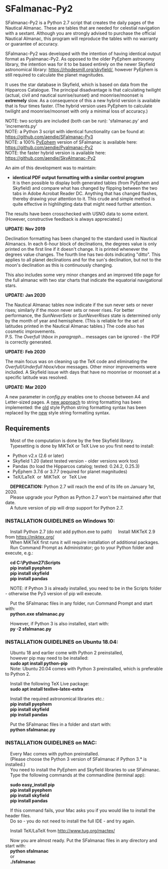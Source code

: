# SFalmanac-Py2

SFalmanac-Py2 is a Python 2.7 script that creates the daily pages of the Nautical Almanac. These are tables that are needed for celestial navigation with a sextant. Although you are strongly advised to purchase the official Nautical Almanac, this program will reproduce the tables with no warranty or guarantee of accuracy.

SFalmanac-Py2 was developed with the intention of having identical output format as Pyalmanac-Py2. As opposed to the older PyEphem astronomy library, the intention was for it to be based entirely on the newer Skyfield astronomical library: https://rhodesmill.org/skyfield/, however PyEphem is still required to calculate the planet magnitudes.

It uses the star database in Skyfield, which is based on data from the Hipparcos Catalogue. The principal disadvantage is that calculating twilight (actual, civil and nautical sunrise/sunset) and moonrise/moonset is **extremely** slow. As a consequence of this a new hybrid version is available that is four times faster. (The hybrid version uses PyEphem to calculate twilight and moonrise/moonset with only a minimal loss of accuracy.)

NOTE: two scripts are included (both can be run): 'sfalmanac.py' and 'increments.py'  
NOTE: a Python 3 script with identical functionality can be found at:  https://github.com/aendie/SFalmanac-Py3  
NOTE: a 100% [PyEphem](https://rhodesmill.org/pyephem/) version of SFalmanac is available here: https://github.com/aendie/Pyalmanac-Py2  
NOTE: the faster hybrid version is available here: 
https://github.com/aendie/SkyAlmanac-Py2

An aim of this development was to maintain:

* **identical PDF output formatting with a similar control program**  
	 It is then possible to display both generated tables (from PyEphem and Skyfield)
	 and compare what has changed by flipping between the two tabs in Adobe Acrobat Reader DC.
	 Anything that has changed flashes, thereby drawing your attention to it.
	 This crude and simple method is quite effective in highlihgting data that
	 might need further attention.

The results have been crosschecked with USNO data to some extent.  
(However, constructive feedback is always appreciated.)

**UPDATE: Nov 2019**

Declination formatting has been changed to the standard used in Nautical Almanacs. In each 6-hour block of declinations, the degrees value is only printed on the first line if it doesn't change. It is printed whenever the degrees value changes. The fourth line has two dots indicating "ditto". This applies to all planet declinations and for the sun's declination, but not to the moon's declination as this is continuously changing.

This also includes some very minor changes and an improved title page for the full almanac with two star charts that indicate the equatorial navigational stars.

**UPDATE: Jan 2020**

The Nautical Almanac tables now indicate if the sun never sets or never rises; similarly if the moon never sets or never rises. For better performance, the *SunNeverSets* or *SunNeverRises* state is determined only by the month of year and hemisphere. (This is reliable for the set of latitudes printed in the Nautical Almanac tables.) The code also has cosmetic improvements.  
P.S. The *Overfull \hbox in paragraph...* messages can be ignored - the PDF is correctly generated.

**UPDATE: Feb 2020**

The main focus was on cleaning up the TeX code and eliminating the *Overfull/Underfull hbox/vbox* messages. Other minor improvements were included. A Skyfield issue with days that have no moonrise or moonset at a specific latitude was resolved.

**UPDATE: Mar 2020**

A new parameter in *config.py* enables one to choose between A4 and Letter-sized pages. A [new approach](https://docs.python.org/3/whatsnew/3.0.html#pep-3101-a-new-approach-to-string-formatting) to string formatting has been implemented:
the [old](https://docs.python.org/2/library/stdtypes.html#string-formatting) style Python string formatting syntax has been replaced by the [new](https://docs.python.org/3/library/string.html#format-string-syntax) style string formatting syntax. 

## Requirements

&nbsp;&nbsp;&nbsp;&nbsp;Most of the computation is done by the free Skyfield library.  
&nbsp;&nbsp;&nbsp;&nbsp;Typesetting is done by MiKTeX or TeX Live so you first need to install:

* Python v2.x (2.6 or later)
* Skyfield 1.20 (latest tested version - older versions work too)
* Pandas (to load the Hipparcos catalog; tested: 0.24.2, 0.25.3)
* PyEphem 3.7.6 or 3.7.7 (required for planet magnitudes)
* TeX/LaTeX&nbsp;&nbsp;or&nbsp;&nbsp;MiKTeX&nbsp;&nbsp;or&nbsp;&nbsp;TeX Live

&nbsp;&nbsp;&nbsp;&nbsp;**DEPRECATION:** Python 2.7 will reach the end of its life on January 1st, 2020.  
&nbsp;&nbsp;&nbsp;&nbsp;Please upgrade your Python as Python 2.7 won't be maintained after that date.  
&nbsp;&nbsp;&nbsp;&nbsp;A future version of pip will drop support for Python 2.7.


### INSTALLATION GUIDELINES on Windows 10:

&nbsp;&nbsp;&nbsp;&nbsp;Install Python 2.7 (do not add python.exe to path) 
&nbsp;&nbsp;&nbsp;&nbsp;Install MiKTeX 2.9 from https://miktex.org/  
&nbsp;&nbsp;&nbsp;&nbsp;When MiKTeX first runs it will require installation of additional packages.  
&nbsp;&nbsp;&nbsp;&nbsp;Run Command Prompt as Administrator; go to your Python folder and execute, e.g.:

&nbsp;&nbsp;&nbsp;&nbsp;**cd C:\\Python27\\Scripts**  
&nbsp;&nbsp;&nbsp;&nbsp;**pip install pyephem**  
&nbsp;&nbsp;&nbsp;&nbsp;**pip install skyfield**  
&nbsp;&nbsp;&nbsp;&nbsp;**pip install pandas**  

&nbsp;&nbsp;&nbsp;&nbsp;NOTE: if Python 3 is already installed, you need to be in the Scripts folder - otherwise the Py3 version of pip will execute.

&nbsp;&nbsp;&nbsp;&nbsp;Put the SFalmanac files in any folder, run Command Prompt and start with:  
&nbsp;&nbsp;&nbsp;&nbsp;**python.exe sfalmanac.py**  

&nbsp;&nbsp;&nbsp;&nbsp;However, if Python 3 is also installed, start with:  
&nbsp;&nbsp;&nbsp;&nbsp;**py -2 sfalmanac.py**  


### INSTALLATION GUIDELINES on Ubuntu 18.04:

&nbsp;&nbsp;&nbsp;&nbsp;Ubuntu 18 and earlier come with Python 2 preinstalled,  
&nbsp;&nbsp;&nbsp;&nbsp;however pip may need to be installed:  
&nbsp;&nbsp;&nbsp;&nbsp;**sudo apt install python-pip**  
&nbsp;&nbsp;&nbsp;&nbsp;Note: Ubuntu 20.04 comes with Python 3 preinstalled, which is preferable to Python 2.

&nbsp;&nbsp;&nbsp;&nbsp;Install the following TeX Live package:  
&nbsp;&nbsp;&nbsp;&nbsp;**sudo apt install texlive-latex-extra**

&nbsp;&nbsp;&nbsp;&nbsp;Install the required astronomical libraries etc.:  
&nbsp;&nbsp;&nbsp;&nbsp;**pip install pyephem**  
&nbsp;&nbsp;&nbsp;&nbsp;**pip install skyfield**  
&nbsp;&nbsp;&nbsp;&nbsp;**pip install pandas**  

&nbsp;&nbsp;&nbsp;&nbsp;Put the SFalmanac files in a folder and start with:  
&nbsp;&nbsp;&nbsp;&nbsp;**python sfalmanac.py**  


### INSTALLATION GUIDELINES on MAC:

&nbsp;&nbsp;&nbsp;&nbsp;Every Mac comes with python preinstalled.  
&nbsp;&nbsp;&nbsp;&nbsp;(Please choose the Python 3 version of SFalmanac if Python 3.* is installed.)  
&nbsp;&nbsp;&nbsp;&nbsp;You need to install the PyEphem and Skyfield libraries to use SFalmanac.  
&nbsp;&nbsp;&nbsp;&nbsp;Type the following commands at the commandline (terminal app):

&nbsp;&nbsp;&nbsp;&nbsp;**sudo easy_install pip**  
&nbsp;&nbsp;&nbsp;&nbsp;**pip install pyephem**  
&nbsp;&nbsp;&nbsp;&nbsp;**pip install skyfield**  
&nbsp;&nbsp;&nbsp;&nbsp;**pip install pandas**  

&nbsp;&nbsp;&nbsp;&nbsp;If this command fails, your Mac asks you if you would like to install the header files.  
&nbsp;&nbsp;&nbsp;&nbsp;Do so - you do not need to install the full IDE - and try again.

&nbsp;&nbsp;&nbsp;&nbsp;Install TeX/LaTeX from http://www.tug.org/mactex/

&nbsp;&nbsp;&nbsp;&nbsp;Now you are almost ready. Put the SFalmanac files in any directory and start with:  
&nbsp;&nbsp;&nbsp;&nbsp;**python sfalmanac**  
&nbsp;&nbsp;&nbsp;&nbsp;or  
&nbsp;&nbsp;&nbsp;&nbsp;**./sfalmanac**
